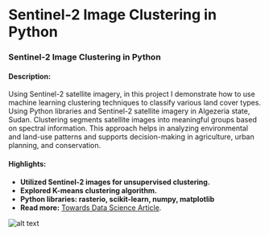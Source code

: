 # Sentinel-2 Image Clustering in Python

<div class="tab-content"> 
    <!-- Sentinel-2 Image Clustering -->
    <div id="s2-clustering">
        <h3>Sentinel-2 Image Clustering in Python</h3>
        <h4>Description:</h4>  
        <p>Using Sentinel-2 satellite imagery, in this project I demonstrate how to use machine learning clustering techniques to classify various land cover types. Using Python libraries and Sentinel-2 satellite imagery in Algezeria state, Sudan. Clustering segments satellite images into meaningful groups based on spectral information. This approach helps in analyzing environmental and land-use patterns and supports decision-making in agriculture, urban planning, and conservation.</p>
        <h4>Highlights:</h4>
        <ul>
            <li><strong>Utilized Sentinel-2 images for unsupervised clustering.</strong></li>
            <li><strong>Explored K-means clustering algorithm.</strong></li>
            <li><strong>Python libraries: rasterio, scikit-learn, numpy, matplotlib</strong></li>
            <li><strong>Read more:</strong> <a href="https://towardsdatascience.com/sentinel-2-image-clustering-in-python-58f7f2c8a7f6">Towards Data Science Article</a>.</li>
        </ul>
    </div>
</div>

![alt text](https://github.com/wathela/Sentinel2-clustering/blob/master/pred.png)
